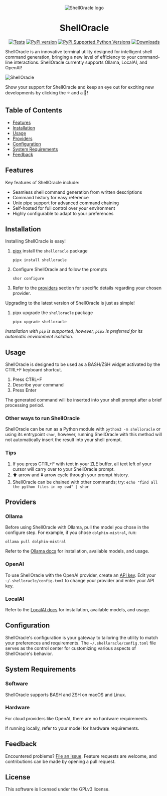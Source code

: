 <p align="center">
  <img src="https://i.imgur.com/IsQYInJ.png" alt="ShellOracle logo"/>
</p>

<h1 align="center">ShellOracle</h1>

<p align="center">
<a href="https://github.com/djcopley/ShellOracle/actions/workflows/tests.yml"><img src="https://github.com/djcopley/ShellOracle/actions/workflows/tests.yml/badge.svg?branch=main" alt="Tests" /></a> <a href="https://badge.fury.io/py/shelloracle"><img src="https://badge.fury.io/py/shelloracle.svg" alt="PyPI version" /></a> <a href="https://pypi.python.org/pypi/shelloracle/"><img src="https://img.shields.io/pypi/pyversions/shelloracle.svg" alt="PyPI Supported Python Versions" /></a> <a href="https://pepy.tech/project/shelloracle"><img src="https://static.pepy.tech/badge/shelloracle" alt="Downloads" /></a>
</p>

ShellOracle is an innovative terminal utility designed for intelligent shell command generation, bringing a new level of
efficiency to your command-line interactions. ShellOracle currently supports Ollama, LocalAI, and OpenAI!

![ShellOracle](https://i.imgur.com/GJX3eEq.gif)

Show your support for ShellOracle and keep an eye out for exciting new developments by clicking the ⭐ and a 👀!

## Table of Contents

- [Features](#features)
- [Installation](#installation)
- [Usage](#usage)
- [Providers](#providers)
- [Configuration](#configuration)
- [System Requirements](#system-requirements)
- [Feedback](#feedback)

## Features

Key features of ShellOracle include:

* Seamless shell command generation from written descriptions
* Command history for easy reference
* Unix pipe support for advanced command chaining
* Self-hosted for full control over your environment
* Highly configurable to adapt to your preferences

## Installation

Installing ShellOracle is easy!

1. [pipx](https://pipx.pypa.io/latest/) install the `shelloracle` package
    ```shell
    pipx install shelloracle
    ```
2. Configure ShellOracle and follow the prompts
    ```shell
    shor configure
    ```
3. Refer to the [providers](#providers) section for specific details regarding your chosen provider.

Upgrading to the latest version of ShellOracle is just as simple!

1. pipx upgrade the `shelloracle` package
    ```shell
   pipx upgrade shelloracle
   ```

*Installation with `pip` is supported, however, `pipx` is preferred for its automatic environment isolation.*

## Usage

ShellOracle is designed to be used as a BASH/ZSH widget activated by the CTRL+F keyboard shortcut.

1. Press CTRL+F
2. Describe your command
3. Press Enter

The generated command will be inserted into your shell prompt after a brief processing period.

### Other ways to run ShellOracle

ShellOracle can be run as a Python module with `python3 -m shelloracle` or using its entrypoint `shor`, however,
running ShellOracle with this method will not automatically insert the result into your shell prompt.

### Tips

1. If you press CTRL+F with text in your ZLE buffer, all text left of your cursor will carry over to your ShellOracle
   prompt.
2. ⬆️ arrow and ⬇️ arrow cycle through your prompt history.
3. ShellOracle can be chained with other commands; try: `echo "find all the python files in my cwd" | shor`

## Providers

### Ollama

Before using ShellOracle with Ollama, pull the model you chose in the configure step.
For example, if you chose `dolphin-mistral`, run:

```shell
ollama pull dolphin-mistral
```

Refer to the [Ollama docs](https://ollama.ai) for installation, available models, and usage.

### OpenAI

To use ShellOracle with the OpenAI provider, create an [API key](https://platform.openai.com/account/api-keys). Edit
your `~/.shelloracle/config.toml` to change your provider and enter your API key.

### LocalAI

Refer to the [LocalAI docs](https://localai.io/) for installation, available models, and usage.

## Configuration

ShellOracle's configuration is your gateway to tailoring the utility to match your preferences and requirements.
The `~/.shelloracle/config.toml` file serves as the control center for customizing various aspects of ShellOracle's
behavior.

## System Requirements

### Software

ShellOracle supports BASH and ZSH on macOS and Linux.

### Hardware

For cloud providers like OpenAI, there are no hardware requirements.

If running locally, refer to your model for hardware requirements.

## Feedback

Encountered problems? [File an issue](https://github.com/djcopley/ShellOracle/issues/new). Feature requests are welcome,
and contributions can be made by opening a pull request.

## License

This software is licensed under the GPLv3 license.
